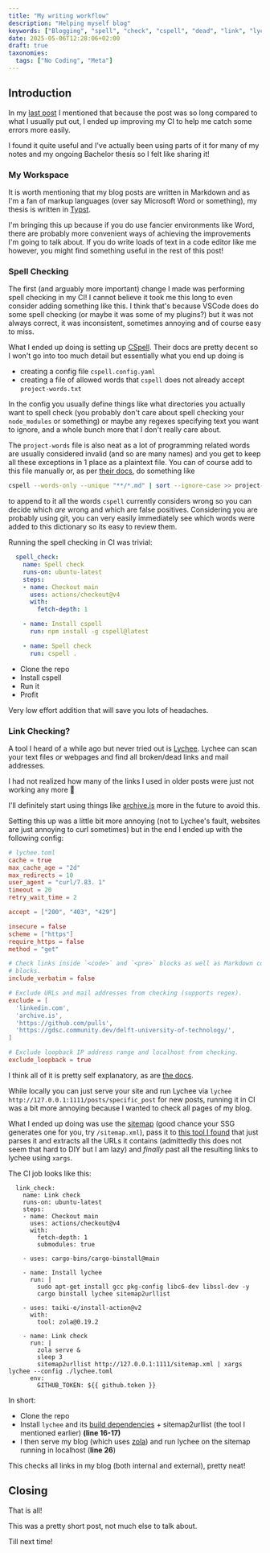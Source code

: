 ```yaml
---
title: "My writing workflow"
description: "Helping myself blog"
keywords: ["Blogging", "spell", "check", "cspell", "dead", "link", "lychee"]
date: 2025-05-06T12:28:06+02:00
draft: true
taxonomies:
  tags: ["No Coding", "Meta"]
---
```


## Introduction

In my [last post](../low-effort-everything#closing) I mentioned that because the post was so long
compared to what I usually put out, I ended up improving my CI to help me catch some errors more
easily.

I found it quite useful and I've actually been using parts of it for many of my notes and my ongoing
Bachelor thesis so I felt like sharing it!

### My Workspace

It is worth mentioning that my blog posts are written in Markdown and as I'm a fan of markup
languages (over say Microsoft Word or something), my thesis is written in [Typst].

I'm bringing this up because if you do use fancier environments like Word, there are probably
more convenient ways of achieving the improvements I'm going to talk about. If you do write loads
of text in a code editor like me however, you might find something useful in the rest of this post!

### Spell Checking

The first (and arguably more important) change I made was performing spell checking in my CI! I
cannot believe it took me this long to even consider adding something like this. I think that's
because VSCode does do some spell checking (or maybe it was some of my plugins?) but it was not
always correct, it was inconsistent, sometimes annoying and of course easy to miss.

What I ended up doing is setting up [CSpell]. Their docs are pretty decent so I won't go into too
much detail but essentially what you end up doing is
- creating a config file `cspell.config.yaml`
- creating a file of allowed words that `cspell` does not already accept `project-words.txt`

In the config you usually define things like what directories you actually want to spell check
(you probably don't care about spell checking your `node_modules` or something) or maybe any regexes
specifying text you want to ignore, and a whole bunch more that I don't really care about.

The `project-words` file is also neat as a lot of programming related words are usually considered
invalid (and so are many names) and you get to keep all these exceptions in 1 place as a plaintext
file. You can of course add to this file manually or, as per
[their docs](https://cspell.org/docs/getting-started#2-add-words-to-the-project-dictionary),
do something like 

```sh
cspell --words-only --unique "**/*.md" | sort --ignore-case >> project-words.txt
```
to append to it all the words `cspell` currently considers wrong so you can decide which _are_
wrong and which are false positives. Considering you are probably using git, you can very easily
immediately see which words were added to this dictionary so its easy to review them.

Running the spell checking in CI was trivial:

```yml
  spell_check:
    name: Spell check
    runs-on: ubuntu-latest
    steps:
    - name: Checkout main
      uses: actions/checkout@v4
      with:
        fetch-depth: 1

    - name: Install cspell
      run: npm install -g cspell@latest

    - name: Spell check
      run: cspell .
```

- Clone the repo
- Install cspell
- Run it
- Profit

Very low effort addition that will save you lots of headaches.

### Link Checking?

A tool I heard of a while ago but never tried out is [Lychee]. Lychee can scan your text files _or_
webpages and find all broken/dead links and mail addresses.

I had not realized how many of the links I used in older posts were just not working any more 🗿

I'll definitely start using things like [archive.is] more in the future to avoid this.

Setting this up was a little bit more annoying (not to Lychee's fault, websites are just annoying
to curl sometimes) but in the end I ended up with the following config:

```toml
# lychee.toml
cache = true
max_cache_age = "2d"
max_redirects = 10
user_agent = "curl/7.83. 1"
timeout = 20
retry_wait_time = 2

accept = ["200", "403", "429"]

insecure = false
scheme = ["https"]
require_https = false
method = "get"

# Check links inside `<code>` and `<pre>` blocks as well as Markdown code
# blocks.
include_verbatim = false

# Exclude URLs and mail addresses from checking (supports regex).
exclude = [
  'linkedin.com',
  'archive.is',
  'https://github.com/pulls',
  'https://gdsc.community.dev/delft-university-of-technology/',
]

# Exclude loopback IP address range and localhost from checking.
exclude_loopback = true

```

I think all of it is pretty self explanatory, as are
[the docs](https://lychee.cli.rs/introduction/).

While locally you can just serve your site and run Lychee via
`lychee http://127.0.0.1:1111/posts/specific_post` for new posts,
running it in CI was a bit more annoying because I wanted to check all pages of my blog.

What I ended up doing was use the [sitemap] (good chance your SSG generates one for you, try
`/sitemap.xml`), pass it to [this tool I found](https://github.com/lukehsiao/sitemap2urllist)
that just parses it and extracts all the URLs it contains (admittedly this does not seem that
hard to DIY but I am lazy) and _finally_ past all the resulting links to lychee using `xargs`.

The CI job looks like this:

```yml, linenos, hl_lines=15 16 26
  link_check:
    name: Link check
    runs-on: ubuntu-latest
    steps:
    - name: Checkout main
      uses: actions/checkout@v4
      with:
        fetch-depth: 1
        submodules: true

    - uses: cargo-bins/cargo-binstall@main

    - name: Install lychee
      run: |
        sudo apt-get install gcc pkg-config libc6-dev libssl-dev -y
        cargo binstall lychee sitemap2urllist

    - uses: taiki-e/install-action@v2
      with:
        tool: zola@0.19.2

    - name: Link check
      run: |
        zola serve &
        sleep 3
        sitemap2urllist http://127.0.0.1:1111/sitemap.xml | xargs lychee --config ./lychee.toml
      env:
        GITHUB_TOKEN: ${{ github.token }}
```

In short:

- Clone the repo
- Install `lychee` and its [build dependencies](https://lychee.cli.rs/installation/#build-dependencies)
  \+ sitemap2urllist (the tool I mentioned earlier) **(line 16-17)**
- I then serve my blog (which uses [zola]) and run lychee on the sitemap running in localhost
  (**line 26**)

This checks all links in my blog (both internal and external), pretty neat!

## Closing

That is all!

This was a pretty short post, not much else to talk about.

Till next time!

[Typst]: https://typst.app
[CSpell]: https://cspell.org/docs/getting-started
[Lychee]: https://lychee.cli.rs
[archive.is]: https://archive.is
[sitemap]: https://en.wikipedia.org/wiki/Site_map
[zola]: https://www.getzola.org
